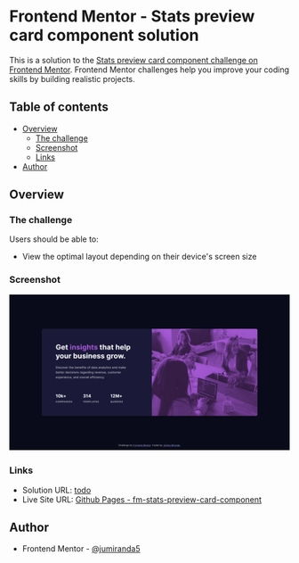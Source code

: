 # Frontend Mentor - Stats preview card component solution

This is a solution to the [Stats preview card component challenge on Frontend Mentor](https://www.frontendmentor.io/challenges/stats-preview-card-component-8JqbgoU62). Frontend Mentor challenges help you improve your coding skills by building realistic projects. 

## Table of contents

- [Overview](#overview)
  - [The challenge](#the-challenge)
  - [Screenshot](#screenshot)
  - [Links](#links)
- [Author](#author)

## Overview

### The challenge

Users should be able to:

- View the optimal layout depending on their device's screen size

### Screenshot

![Screenshot of my solution](./design/screenshot.png)

### Links

- Solution URL: [todo](https://your-solution-url.com)
- Live Site URL: [Github Pages - fm-stats-preview-card-component](https://jumiranda5.github.io/fm-stats-preview-card-component/)


## Author

- Frontend Mentor - [@jumiranda5](https://www.frontendmentor.io/profile/jumiranda5)